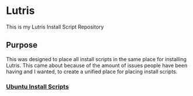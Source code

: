 # Lutris
This is my Lutris Install Script Repository

## Purpose
This was designed to place all install scripts in the same place for installing Lutris.
This came about because of the amount of issues people have been having and I wanted,
to create a unified place for placing install scripts.

### [Ubuntu Install Scripts](UbuntuLutrisInstall.sh)


<!-- Remember when you use Linux Don't Panic!-->
